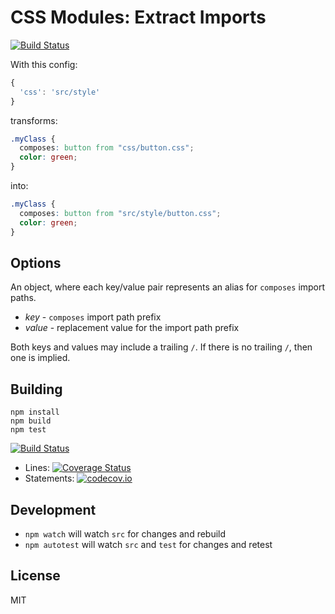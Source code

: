 # CSS Modules: Extract Imports

[![Build Status](https://travis-ci.org/pekim/postcss-modules-resolve-from-alias.svg?branch=master)](https://travis-ci.org/pekim/postcss-modules-resolve-from-alias)

With this config:

```javascript
{
  'css': 'src/style'
}
```

transforms:

```css
.myClass {
  composes: button from "css/button.css";
  color: green;
}
```

into:

```css
.myClass {
  composes: button from "src/style/button.css";
  color: green;
}
```

## Options

An object, where each key/value pair represents an alias for `composes` import paths.
- _key_ - `composes` import path prefix
- _value_ - replacement value for the import path prefix

Both keys and values may include a trailing `/`.
If there is no trailing `/`, then one is implied.

## Building

```
npm install
npm build
npm test
```

[![Build Status](https://travis-ci.org/pekim/postcss-modules-resolve-from-alias.svg?branch=master)](https://travis-ci.org/pekim/postcss-modules-resolve-from-alias)

* Lines: [![Coverage Status](https://coveralls.io/repos/pekim/postcss-modules-resolve-from-alias/badge.svg?branch=master)](https://coveralls.io/r/pekim/postcss-modules-resolve-from-alias?branch=master)
* Statements: [![codecov.io](http://codecov.io/github/pekim/postcss-modules-resolve-from-alias/coverage.svg?branch=master)](http://codecov.io/github/pekim/postcss-modules-resolve-from-alias?branch=master)

## Development

- `npm watch` will watch `src` for changes and rebuild
- `npm autotest` will watch `src` and `test` for changes and retest

## License

MIT
